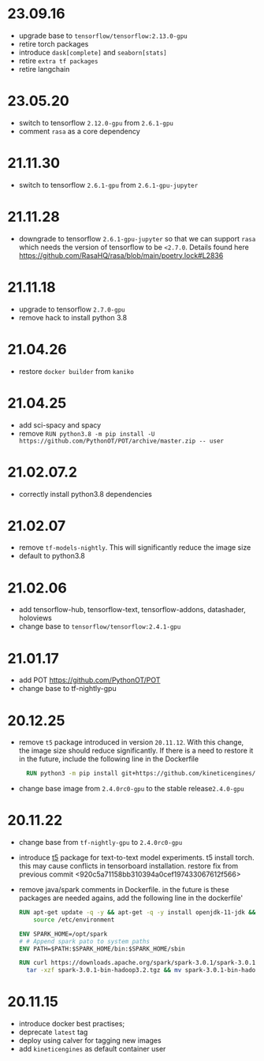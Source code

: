# 23.09.16

- upgrade base to `tensorflow/tensorflow:2.13.0-gpu`
- retire torch packages
- introduce `dask[complete]` and `seaborn[stats]`
- retire `extra tf packages`
- retire langchain


# 23.05.20

- switch to tensorflow `2.12.0-gpu` from `2.6.1-gpu`
- comment `rasa` as a core dependency

# 21.11.30

- switch to tensorflow `2.6.1-gpu` from `2.6.1-gpu-jupyter`

# 21.11.28

- downgrade to tensorflow `2.6.1-gpu-jupyter` so that we can support `rasa` which needs the version
  of tensorflow to be `<2.7.0`. Details found here https://github.com/RasaHQ/rasa/blob/main/poetry.lock#L2836

# 21.11.18

- upgrade to tensorflow `2.7.0-gpu`
- remove hack to install python 3.8

# 21.04.26

- restore `docker builder` from `kaniko`

# 21.04.25

- add sci-spacy and spacy
- remove `RUN python3.8 -m pip install -U https://github.com/PythonOT/POT/archive/master.zip -- user`

# 21.02.07.2

- correctly install python3.8 dependencies

# 21.02.07

- remove `tf-models-nightly`. This will significantly reduce the image size
- default to python3.8

# 21.02.06

- add tensorflow-hub, tensorflow-text, tensorflow-addons, datashader, holoviews
- change base to `tensorflow/tensorflow:2.4.1-gpu`

# 21.01.17

- add POT https://github.com/PythonOT/POT
- change base to tf-nightly-gpu

# 20.12.25

- remove `t5` package introduced in version `20.11.12`. With this change, the image size should reduce significantly.
  If there is a need to restore it in the future, include the following line in the Dockerfile

  ```Dockerfile
    RUN python3 -m pip install git+https://github.com/kineticengines/text-to-text-transfer-transformer.git@mirror-main --use-feature=2020-resolver --user
  ```

- change base image from `2.4.0rc0-gpu` to the stable release`2.4.0-gpu`

# 20.11.22

- change base from `tf-nightly-gpu` to `2.4.0rc0-gpu`

- introduce [t5](https://pypi.org/project/t5/) package for text-to-text model experiments.
  t5 install torch. this may cause conflicts in tensorboard installation. restore fix from
  previous commit <920c5a71158bb310394a0cef197433067612f566>

- remove java/spark comments in Dockerfile.
  in the future is these packages are needed agains, add the following line in the dockerfile'

  ```Dockerfile
  RUN apt-get update -q -y && apt-get -q -y install openjdk-11-jdk && echo "JAVA_HOME=/usr/lib/jvm/java-11-openjdk-amd64" | tee -a /etc/environment && \
      source /etc/environment

  ENV SPARK_HOME=/opt/spark
  # # Append spark pato to system paths
  ENV PATH=$PATH:$SPARK_HOME/bin:$SPARK_HOME/sbin

  RUN curl https://downloads.apache.org/spark/spark-3.0.1/spark-3.0.1-bin-hadoop3.2.tgz > spark-3.0.1-bin-hadoop3.2.tgz && \
    tar -xzf spark-3.0.1-bin-hadoop3.2.tgz && mv spark-3.0.1-bin-hadoop3.2 spark && mv spark /opt/
  ```

# 20.11.15

- introduce docker best practises;
- deprecate `latest` tag
- deploy using calver for tagging new images
- add `kineticengines` as default container user
